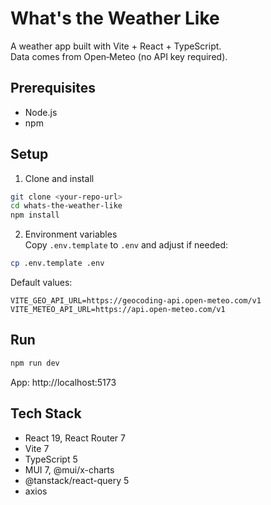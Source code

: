 # What's the Weather Like

A weather app built with Vite + React + TypeScript.  
Data comes from Open‑Meteo (no API key required).

## Prerequisites
- Node.js
- npm

## Setup
1) Clone and install
```bash
git clone <your-repo-url>
cd whats-the-weather-like
npm install
```

2) Environment variables  
Copy `.env.template` to `.env` and adjust if needed:
```bash
cp .env.template .env
```
Default values:
```env
VITE_GEO_API_URL=https://geocoding-api.open-meteo.com/v1
VITE_METEO_API_URL=https://api.open-meteo.com/v1
```

## Run
```bash
npm run dev
```
App: http://localhost:5173

## Tech Stack
- React 19, React Router 7
- Vite 7
- TypeScript 5
- MUI 7, @mui/x-charts
- @tanstack/react-query 5
- axios

